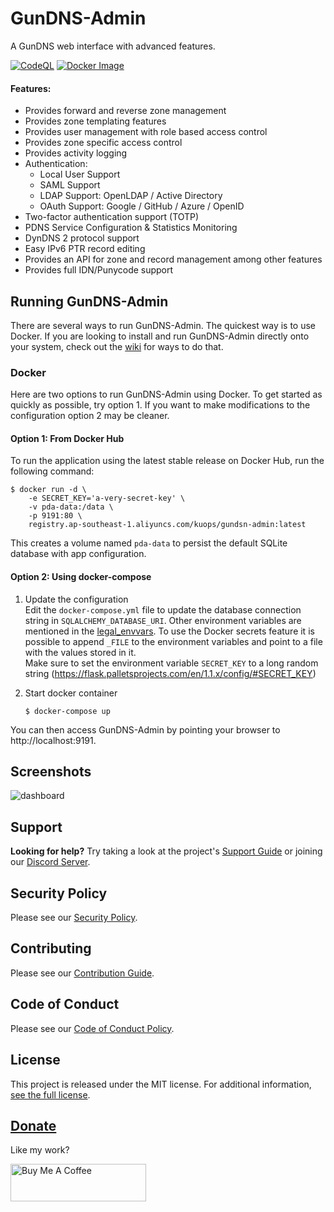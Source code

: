# GunDNS-Admin

A GunDNS web interface with advanced features.

[![CodeQL](https://github.com/nicelizhi/gundns-admin/actions/workflows/codeql-analysis.yml/badge.svg?branch=master)](https://github.com/nicelizhi/gundns-admin/actions/workflows/codeql-analysis.yml)
[![Docker Image](https://github.com/nicelizhi/gundns-admin/actions/workflows/build-and-publish.yml/badge.svg?branch=master)](https://github.com/nicelizhi/gundns-admin/actions/workflows/build-and-publish.yml)

#### Features:

- Provides forward and reverse zone management
- Provides zone templating features
- Provides user management with role based access control
- Provides zone specific access control
- Provides activity logging
- Authentication:
  - Local User Support
  - SAML Support
  - LDAP Support: OpenLDAP / Active Directory
  - OAuth Support: Google / GitHub / Azure / OpenID
- Two-factor authentication support (TOTP)
- PDNS Service Configuration & Statistics Monitoring
- DynDNS 2 protocol support
- Easy IPv6 PTR record editing
- Provides an API for zone and record management among other features
- Provides full IDN/Punycode support

## Running GunDNS-Admin

There are several ways to run GunDNS-Admin. The quickest way is to use Docker.
If you are looking to install and run GunDNS-Admin directly onto your system, check out
the [wiki](https://github.com/nicelizhi/GunDNS-Admin/blob/master/docs/wiki/) for ways to do that.

### Docker

Here are two options to run GunDNS-Admin using Docker.
To get started as quickly as possible, try option 1. If you want to make modifications to the configuration option 2 may
be cleaner.

#### Option 1: From Docker Hub

To run the application using the latest stable release on Docker Hub, run the following command:

```
$ docker run -d \
    -e SECRET_KEY='a-very-secret-key' \
    -v pda-data:/data \
    -p 9191:80 \
    registry.ap-southeast-1.aliyuncs.com/kuops/gundsn-admin:latest
```

This creates a volume named `pda-data` to persist the default SQLite database with app configuration.

#### Option 2: Using docker-compose

1. Update the configuration   
   Edit the `docker-compose.yml` file to update the database connection string in `SQLALCHEMY_DATABASE_URI`.
   Other environment variables are mentioned in
   the [legal_envvars](https://github.com/nicelizhi/GunDNS-Admin/blob/master/configs/docker_config.py#L5-L46).
   To use the Docker secrets feature it is possible to append `_FILE` to the environment variables and point to a file
   with the values stored in it.   
   Make sure to set the environment variable `SECRET_KEY` to a long random
   string (https://flask.palletsprojects.com/en/1.1.x/config/#SECRET_KEY)

2. Start docker container
   ```
   $ docker-compose up
   ```

You can then access GunDNS-Admin by pointing your browser to http://localhost:9191.

## Screenshots

![dashboard](docs/screenshots/dashboard.png)

## Support

**Looking for help?** Try taking a look at the project's
[Support Guide](https://github.com/nicelizhi/GunDNS-Admin/blob/master/.github/SUPPORT.md) or joining
our [Discord Server](https://discord.gundnsadmin.org).

## Security Policy

Please see our [Security Policy](https://github.com/nicelizhi/GunDNS-Admin/blob/master/SECURITY.md).

## Contributing

Please see our [Contribution Guide](https://github.com/nicelizhi/GunDNS-Admin/blob/master/docs/CONTRIBUTING.md).

## Code of Conduct

Please see our [Code of Conduct Policy](https://github.com/nicelizhi/GunDNS-Admin/blob/master/docs/CODE_OF_CONDUCT.md).

## License

This project is released under the MIT license. For additional
information, [see the full license](https://github.com/nicelizhi/GunDNS-Admin/blob/master/LICENSE).

## [Donate](https://www.buymeacoffee.com/nicelizhi)

Like my work?

<a href="https://www.buymeacoffee.com/nicelizhi" target="_blank"><img src="https://cdn.buymeacoffee.com/buttons/v2/default-blue.png" alt="Buy Me A Coffee" style="height: 60px !important;width: 217px !important;" ></a>

